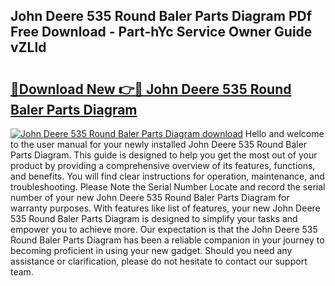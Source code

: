 ## John Deere 535 Round Baler Parts Diagram PDf Free Download - Part-hYc Service Owner Guide vZLId

# <h2><a href="http://dfp3giq.blite.top/?on=John+Deere+535+Round+Baler+Parts+Diagram">🔗Download New 👉🔴 John Deere 535 Round Baler Parts Diagram</a></h2>

[![John Deere 535 Round Baler Parts Diagram download](https://i.imgur.com/lujVjoI.png)](http://dfp3giq.blite.top/?on=John+Deere+535+Round+Baler+Parts+Diagram)
Hello and welcome to the user manual for your newly installed John Deere 535 Round Baler Parts Diagram. This guide is designed to help you get the most out of your product by providing a comprehensive overview of its features, functions, and benefits. You will find clear instructions for operation, maintenance, and troubleshooting. Please Note the Serial Number Locate and record the serial number of your new John Deere 535 Round Baler Parts Diagram for warranty purposes. With features like list of features, your new John Deere 535 Round Baler Parts Diagram is designed to simplify your tasks and empower you to achieve more. Our expectation is that the John Deere 535 Round Baler Parts Diagram has been a reliable companion in your journey to becoming proficient in using your new gadget. Should you need any assistance or clarification, please do not hesitate to contact our support team.
